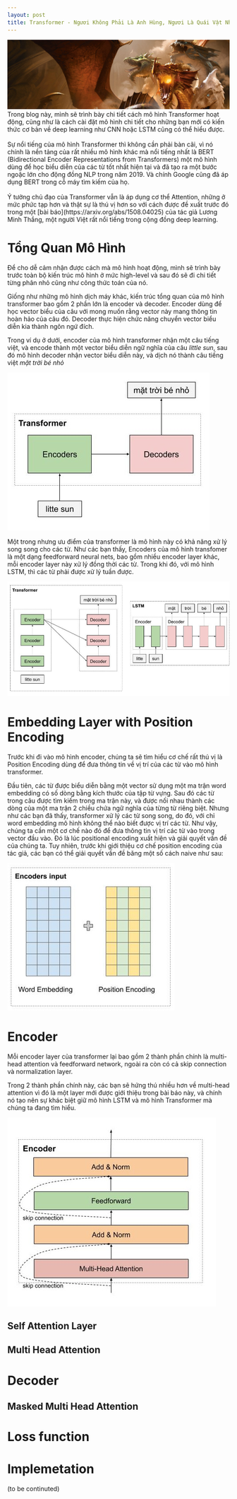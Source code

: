 ```yaml
---
layout: post
title: Transformer - Ngươi Không Phải Là Anh Hùng, Ngươi Là Quái Vật Nhiều Đầu.
---
```



<div class="img-div-any-width" markdown="0">
    <img src="/images/transformer/transformer.jpg" />
</div>
Trong blog này, mình sẽ trình bày chi tiết cách mô hình Transformer hoạt động, cũng như là cách cài đặt mô hình chi tiết cho những bạn mới có kiến thức cơ bản về deep learning như CNN hoặc LSTM cũng có thể hiểu được.<br/><br/>Sự nổi tiếng của mô hình Transformer thì không cần phải bàn cãi, vì nó chính là nền tảng của rất nhiều mô hình khác mà nổi tiếng nhất là BERT (Bidirectional Encoder Representations from Transformers) một mô hình dùng để học biểu diễn của các từ tốt nhất hiện tại và đã tạo ra một bước ngoặc lớn cho động đồng NLP trong năm 2019. Và chính Google cũng đã áp dụng BERT trong cỗ máy tìm kiếm của họ.<br/><br/>Ý tưởng chủ đạo của Transformer vẫn là áp dụng cơ thể Attention, những ở mức phức tạp hơn và thật sự là thú vị hơn so với cách được đề xuất trước đó trong một [bài báo](https://arxiv.org/abs/1508.04025) của tác giả Lương Minh Thắng, một người Việt rất nổi tiếng trong cộng đồng deep learning. 

# Tổng Quan Mô Hình
Để cho dễ cảm nhận được cách mà mô hình hoạt động, mình sẽ trình bày trước toàn bộ kiến trúc mô hình ở mức high-level và sau đó sẽ đi chi tiết từng phân nhỏ cũng như công thức toán của nó. 

Giống như những mô hình dịch máy khác, kiến trúc tổng quan của mô hình transformer bao gồm 2 phần lớn là encoder và decoder. Encoder dùng để học vector biểu của câu với mong muốn rằng vector này mang thông tin hoàn hảo của câu đó. Decoder thực hiện chức năng chuyển vector biểu diễn kia thành ngôn ngứ đích.

Trong ví dụ ở dưới, encoder của mô hình transformer nhận một câu tiếng việt, và encode thành một vector biểu diễn ngữ nghĩa của câu <i>little sun</i>, sau đó mô hình decoder nhận vector biểu diễn này, và dịch nó thành câu tiếng việt <i>mặt trời bé nhỏ</i>

<div class="img-div" markdown="0">
    <img src="/images/transformer/overview.jpg" />
</div>

Một trong nhưng ưu điểm của transformer là mô hình này có khả năng xử lý song song cho các từ. Như các bạn thấy, Encoders của mô hình transfomer là một dạng feedforward neural nets, bao gồm nhiều encoder layer khác, mỗi encoder layer này xử lý đồng thời các từ. Trong khi đó, với mô hình LSTM, thì các từ phải được xử lý tuần được. 

<div class="img-div-any-width" markdown="0">
    <img src="/images/transformer/overview2.jpg" />
</div>

# Embedding Layer with Position Encoding
Trước khi đi vào mô hình encoder, chúng ta sẽ tìm hiểu cơ chế rất thú vị là Position Encoding dùng để đưa thông tin về vị trí của các từ vào mô hình transformer.

Đầu tiên, các từ được biểu diễn bằng một vector sử dụng một ma trận word embedding có số dòng bằng kích thước của tập từ vựng. Sau đó các từ trong câu được tìm kiếm trong ma trận này, và được nối nhau thành các dòng của một ma trận 2 chiều chứa ngữ nghĩa của từng từ riêng biệt. Nhưng như các bạn đã thấy, transformer xử lý các từ song song, do đó, với chỉ word embedding mô hình không thể nào biết được vị trí các từ. Như vậy, chúng ta cần một cơ chế nào đó để đưa thông tin vị trí các từ vào trong vector đầu vào. Đó là lúc positional encoding xuất hiện và giải quyết vấn đề của chúng ta. Tuy nhiên, trước khi giới thiệu cơ chế position encoding của tác giả, các bạn có thể giải quyết vấn đề băng một số cách naive như sau:


<div class="img-div" markdown="0">
    <img src="/images/transformer/embedding.jpg" />
</div>

# Encoder

Mỗi encoder layer của transformer lại bao gồm 2 thành phần chính là multi-head attention và feedforward network, ngoài ra còn có cả skip connection và normalization layer. 

Trong 2 thành phần chính này, các bạn sẽ hứng thú nhiều hơn về multi-head attention vì đó là một layer mới được giới thiệu trong bài báo này, và chính nó tạo nên sự khác biệt giữ mô hình LSTM và mô hình Transformer mà chúng ta đang tìm hiểu. 

<div class="img-div" markdown="0">
    <img src="/images/transformer/encoder.jpg" />
</div>

## Self Attention Layer
## Multi Head Attention
# Decoder
## Masked Multi Head Attention
# Loss function
# Implemetation
(to be continuted)
